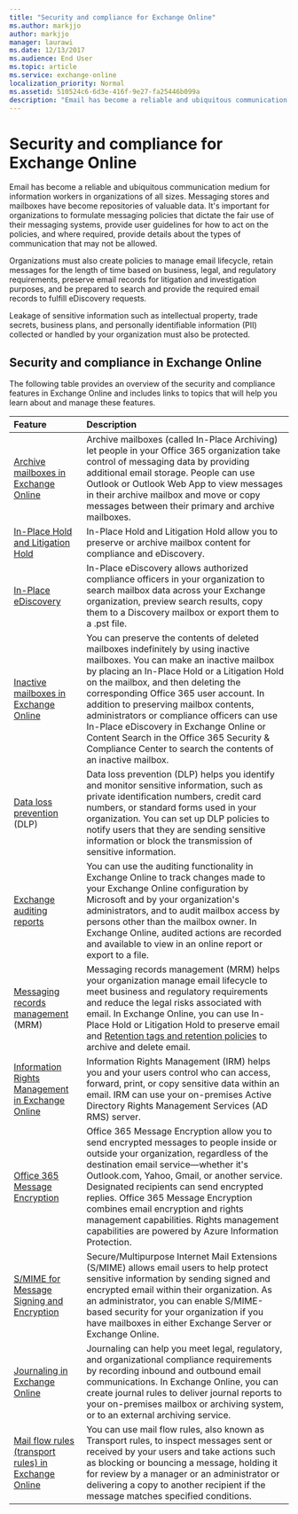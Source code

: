 ```yaml
---
title: "Security and compliance for Exchange Online"
ms.author: markjjo
author: markjjo
manager: laurawi
ms.date: 12/13/2017
ms.audience: End User
ms.topic: article
ms.service: exchange-online
localization_priority: Normal
ms.assetid: 510524c6-6d3e-416f-9e27-fa25446b099a
description: "Email has become a reliable and ubiquitous communication medium for information workers in organizations of all sizes. Messaging stores and mailboxes have become repositories of valuable data. It's important for organizations to formulate messaging policies that dictate the fair use of their messaging systems, provide user guidelines for how to act on the policies, and where required, provide details about the types of communication that may not be allowed."
---
```


# Security and compliance for Exchange Online

Email has become a reliable and ubiquitous communication medium for information workers in organizations of all sizes. Messaging stores and mailboxes have become repositories of valuable data. It's important for organizations to formulate messaging policies that dictate the fair use of their messaging systems, provide user guidelines for how to act on the policies, and where required, provide details about the types of communication that may not be allowed.
  
Organizations must also create policies to manage email lifecycle, retain messages for the length of time based on business, legal, and regulatory requirements, preserve email records for litigation and investigation purposes, and be prepared to search and provide the required email records to fulfill eDiscovery requests.
  
Leakage of sensitive information such as intellectual property, trade secrets, business plans, and personally identifiable information (PII) collected or handled by your organization must also be protected.
  
## Security and compliance in Exchange Online

The following table provides an overview of the security and compliance features in Exchange Online and includes links to topics that will help you learn about and manage these features.
  
|**Feature**|**Description**|
|:-----|:-----|
| [Archive mailboxes in Exchange Online](https://support.office.com/article/Enable-archive-mailboxes-in-the-Office-365-Security-Compliance-Center-268a109e-7843-405b-bb3d-b9393b2342ce)<br/> |Archive mailboxes (called In-Place Archiving) let people in your Office 365 organization take control of messaging data by providing additional email storage. People can use Outlook or Outlook Web App to view messages in their archive mailbox and move or copy messages between their primary and archive mailboxes.  <br/> |
|[In-Place Hold and Litigation Hold](in-place-and-litigation-holds.md) <br/> |In-Place Hold and Litigation Hold allow you to preserve or archive mailbox content for compliance and eDiscovery.  <br/> |
|[In-Place eDiscovery](in-place-ediscovery/in-place-ediscovery.md) <br/> |In-Place eDiscovery allows authorized compliance officers in your organization to search mailbox data across your Exchange organization, preview search results, copy them to a Discovery mailbox or export them to a .pst file.  <br/> |
|[Inactive mailboxes in Exchange Online](https://support.office.com/article/Overview-of-inactive-mailboxes-in-Office-365-1fbd74e8-7a60-4157-afe8-fe79f05d2038) <br/> |You can preserve the contents of deleted mailboxes indefinitely by using inactive mailboxes. You can make an inactive mailbox by placing an In-Place Hold or a Litigation Hold on the mailbox, and then deleting the corresponding Office 365 user account. In addition to preserving mailbox contents, administrators or compliance officers can use In-Place eDiscovery in Exchange Online or Content Search in the Office 365 Security & Compliance Center to search the contents of an inactive mailbox.  <br/> |
|[Data loss prevention](data-loss-prevention/data-loss-prevention.md) (DLP)  <br/> |Data loss prevention (DLP) helps you identify and monitor sensitive information, such as private identification numbers, credit card numbers, or standard forms used in your organization. You can set up DLP policies to notify users that they are sending sensitive information or block the transmission of sensitive information.  <br/> |
|[Exchange auditing reports](exchange-auditing-reports/exchange-auditing-reports.md) <br/> |You can use the auditing functionality in Exchange Online to track changes made to your Exchange Online configuration by Microsoft and by your organization's administrators, and to audit mailbox access by persons other than the mailbox owner. In Exchange Online, audited actions are recorded and available to view in an online report or export to a file.  <br/> |
|[Messaging records management](messaging-records-management/messaging-records-management.md) (MRM)  <br/> |Messaging records management (MRM) helps your organization manage email lifecycle to meet business and regulatory requirements and reduce the legal risks associated with email. In Exchange Online, you can use In-Place Hold or Litigation Hold to preserve email and [Retention tags and retention policies](messaging-records-management/retention-tags-and-policies.md) to archive and delete email.  <br/> |
|[Information Rights Management in Exchange Online](http://technet.microsoft.com/library/2c956776-0016-4be6-b4cd-133a237f4a9e.aspx) <br/> | Information Rights Management (IRM) helps you and your users control who can access, forward, print, or copy sensitive data within an email. IRM can use your on-premises Active Directory Rights Management Services (AD RMS) server.  <br/> |
|[Office 365 Message Encryption](https://support.office.com/article/0432dce9-d9b6-4e73-8a13-4a932eb0081e) <br/> | Office 365 Message Encryption allow you to send encrypted messages to people inside or outside your organization, regardless of the destination email service—whether it's Outlook.com, Yahoo, Gmail, or another service. Designated recipients can send encrypted replies. Office 365 Message Encryption combines email encryption and rights management capabilities. Rights management capabilities are powered by Azure Information Protection.  <br/> |
|[S/MIME for Message Signing and Encryption](http://technet.microsoft.com/library/887c710b-0ec6-4ff0-8065-5f05f74afef3.aspx) <br/> |Secure/Multipurpose Internet Mail Extensions (S/MIME) allows email users to help protect sensitive information by sending signed and encrypted email within their organization. As an administrator, you can enable S/MIME-based security for your organization if you have mailboxes in either Exchange Server or Exchange Online.  <br/> |
|[Journaling in Exchange Online](journaling/journaling.md) <br/> |Journaling can help you meet legal, regulatory, and organizational compliance requirements by recording inbound and outbound email communications. In Exchange Online, you can create journal rules to deliver journal reports to your on-premises mailbox or archiving system, or to an external archiving service.  <br/> |
|[Mail flow rules (transport rules) in Exchange Online](mail-flow-rules/mail-flow-rules.md) <br/> |You can use mail flow rules, also known as Transport rules, to inspect messages sent or received by your users and take actions such as blocking or bouncing a message, holding it for review by a manager or an administrator or delivering a copy to another recipient if the message matches specified conditions.  <br/> |
   

